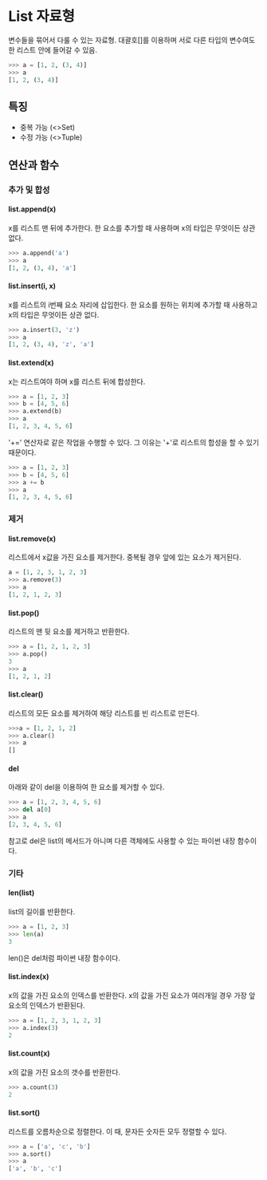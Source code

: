 # List 자료형

변수들을 묶어서 다룰 수 있는 자료형. 대괄호[]를 이용하며 서로 다른 타입의 변수여도 한 리스트 안에 들어갈 수 있음.

```python
>>> a = [1, 2, (3, 4)]
>>> a
[1, 2, (3, 4)]
```

## 특징
 - 중복 가능 (<>Set)
 - 수정 가능 (<>Tuple)

## 연산과 함수
### 추가 및 합성
#### list.append(x)
x를 리스트 맨 뒤에 추가한다. 한 요소를 추가할 때 사용하며  x의 타입은 무엇이든 상관 없다.
```python
>>> a.append('a')
>>> a
[1, 2, (3, 4), 'a']
```
#### list.insert(i, x)
x를 리스트의 i번째 요소 자리에 삽입한다. 한 요소를 원하는 위치에 추가할 때 사용하고 x의 타입은 무엇이든 상관 없다.
```python
>>> a.insert(3, 'z')
>>> a
[1, 2, (3, 4), 'z', 'a']
```
#### list.extend(x)
x는 리스트여야 하며 x를 리스트 뒤에 합성한다. 
```python
>>> a = [1, 2, 3]
>>> b = [4, 5, 6]
>>> a.extend(b)
>>> a
[1, 2, 3, 4, 5, 6]
```
'+=' 연산자로 같은 작업을 수행할 수 있다. 그 이유는 '+'로 리스트의 합성을 할 수 있기 때문이다.
```python
>>> a = [1, 2, 3]
>>> b = [4, 5, 6]
>>> a += b
>>> a
[1, 2, 3, 4, 5, 6]
```
### 제거
#### list.remove(x)
리스트에서 x값을 가진 요소를 제거한다. 중복될 경우 앞에 있는 요소가 제거된다.
```python
a = [1, 2, 3, 1, 2, 3]
>>> a.remove(3)
>>> a
[1, 2, 1, 2, 3]
```
#### list.pop()
리스트의 맨 뒷 요소를 제거하고 반환한다.
```python
>>> a = [1, 2, 1, 2, 3]
>>> a.pop()
3
>>> a
[1, 2, 1, 2]
```
#### list.clear()
리스트의 모든 요소를 제거하여 해당 리스트를 빈 리스트로 만든다.
```python
>>>a = [1, 2, 1, 2]
>>> a.clear()
>>> a
[]
```
#### del
아래와 같이 del을 이용하여 한 요소를 제거할 수 있다.
```python
>>> a = [1, 2, 3, 4, 5, 6]
>>> del a[0]
>>> a
[2, 3, 4, 5, 6]
```
참고로 del은 list의 메서드가 아니며 다른 객체에도 사용할 수 있는 파이썬 내장 함수이다.
### 기타 
#### len(list)
list의 길이를 반환한다.
```python
>>> a = [1, 2, 3]
>>> len(a)
3
```
len()은 del처럼 파이썬 내장 함수이다.
#### list.index(x)
x의 값을 가진 요소의 인덱스를 반환한다. x의 값을 가진 요소가 여러개일 경우 가장 앞 요소의 인덱스가 반환된다.
```python
>>> a = [1, 2, 3, 1, 2, 3]
>>> a.index(3)
2
``` 
#### list.count(x)
x의 값을 가진 요소의 갯수를 반환한다.
```python
>>> a.count(3)
2
```
#### list.sort()
리스트를 오름차순으로 정렬한다. 이 때, 문자든 숫자든 모두 정렬할 수 있다.
```python
>>> a = ['a', 'c', 'b']
>>> a.sort()
>>> a
['a', 'b', 'c']
```



